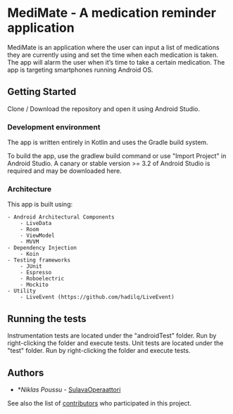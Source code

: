 # MediMate - A medication reminder application

MediMate is an application where the user can input a list of medications they are currently using and set the time when each medication is taken. The app will alarm the user when it’s time to take a certain medication. The app is targeting smartphones running Android OS.

## Getting Started

Clone / Download the repository and open it using Android Studio. 
    
### Development environment 

The app is written entirely in Kotlin and uses the Gradle build system.

To build the app, use the gradlew build command or use "Import Project" in Android Studio. A canary or stable version >= 3.2 of Android Studio is required and may be downloaded here.

### Architecture

This app is built using:

    - Android Architectural Components
        - LiveData
        - Room
        - ViewModel
        - MVVM 
    - Dependency Injection
        - Koin
    - Testing frameworks
        - JUnit
        - Espresso
        - Roboelectric
        - Mockito
    - Utility
        - LiveEvent (https://github.com/hadilq/LiveEvent)

## Running the tests

Instrumentation tests are located under the "androidTest" folder. Run by right-clicking the folder and execute tests.
Unit tests are located under the "test" folder. Run by right-clicking the folder and execute tests.

## Authors

* **Niklas Poussu* - [SulavaOperaattori](https://github.com/npoussu)

See also the list of [contributors](https://github.com/your/project/contributors) who participated in this project.

